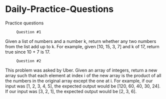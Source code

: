 # Daily-Practice-Questions
Practice questions 


         Question #1
Given a list of numbers and a number k, return whether any two numbers from the list add up to k.
For example, given [10, 15, 3, 7] and k of 17, return true since 10 + 7 is 17.

         Question #2
This problem was asked by Uber. Given an array of integers, return a new array such that each 
element at index i of the new array is the product of all the numbers in the original array 
except the one at i. For example, if our input was [1, 2, 3, 4, 5], the expected output 
would be [120, 60, 40, 30, 24]. If our input was [3, 2, 1], the expected output would be [2, 3, 6].
